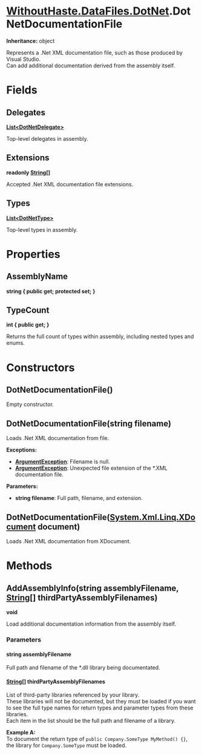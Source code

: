 # [WithoutHaste.DataFiles.DotNet](TableOfContents.WithoutHaste.DataFiles.DotNet.md).DotNetDocumentationFile

**Inheritance:** object  

Represents a .Net XML documentation file, such as those produced by Visual Studio.  
Can add additional documentation derived from the assembly itself.  

# Fields

## Delegates

**[List&lt;DotNetDelegate&gt;](https://docs.microsoft.com/en-us/dotnet/api/system.collections.generic.list-1)**  

Top-level delegates in assembly.  

## Extensions

**readonly [String[]](https://docs.microsoft.com/en-us/dotnet/api/system.array)**  

Accepted .Net XML documentation file extensions.  

## Types

**[List&lt;DotNetType&gt;](https://docs.microsoft.com/en-us/dotnet/api/system.collections.generic.list-1)**  

Top-level types in assembly.  

# Properties

## AssemblyName

**string { public get; protected set; }**  

## TypeCount

**int { public get; }**  

Returns the full count of types within assembly, including nested types and enums.  

# Constructors

## DotNetDocumentationFile()

Empty constructor.  

## DotNetDocumentationFile(string filename)

Loads .Net XML documentation from file.  

**Exceptions:**  
* **[ArgumentException](https://docs.microsoft.com/en-us/dotnet/api/system.argumentexception)**: Filename is null.  
* **[ArgumentException](https://docs.microsoft.com/en-us/dotnet/api/system.argumentexception)**: Unexpected file extension of the *.XML documentation file.  

**Parameters:**  
* **string filename**: Full path, filename, and extension.  

## DotNetDocumentationFile([System.Xml.Linq.XDocument](https://docs.microsoft.com/en-us/dotnet/api/system.xml.linq.xdocument) document)

Loads .Net XML documentation from XDocument.  

# Methods

## AddAssemblyInfo(string assemblyFilename, [String[]](https://docs.microsoft.com/en-us/dotnet/api/system.array) thirdPartyAssemblyFilenames)

**void**  

Load additional documentation information from the assembly itself.  

### Parameters

#### string assemblyFilename

Full path and filename of the *.dll library being documentated.  

#### [String[]](https://docs.microsoft.com/en-us/dotnet/api/system.array) thirdPartyAssemblyFilenames

List of third-party libraries referenced by your library.  
These libraries will not be documented, but they must be loaded if you want to see the full type names for return types and parameter types from these libraries.  
Each item in the list should be the full path and filename of a library.  

**Example A:**  
To document the return type of `public Company.SomeType MyMethod() {}`, the library for `Company.SomeType` must be loaded.  

